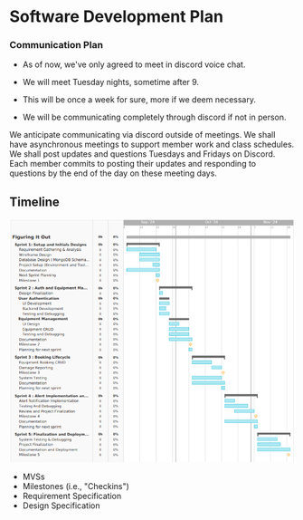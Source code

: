 # Software Development Plan

### Communication Plan
* As of now, we've only agreed to meet in discord voice chat.
* We will meet Tuesday nights, sometime after 9.
* This will be once a week for sure, more if we deem necessary.

* We will be communicating completely through discord if not in person.

We anticipate communicating via discord outside of meetings. We shall have asynchronous meetings to support member work and class schedules. We shall post updates and questions Tuesdays and Fridays on Discord. Each member commits to posting their updates and responding to questions by the end of the day on these meeting days.

## Timeline
![gantt](../assets/gantt-chart.png)


  * MVSs
  * Milestones (i.e., "Checkins")
  * Requirement Specification
  * Design Specification
